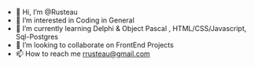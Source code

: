 - 👋 Hi, I’m @Rusteau
- 👀 I’m interested in Coding in General
- 🌱 I’m currently learning Delphi & Object Pascal , HTML/CSS/Javascript, Sql-Postgres
- 💞️ I’m looking to collaborate on FrontEnd Projects
- 📫 How to reach me rrusteau@gmail.com
<!---
Rusteau/Rusteau is a ✨ special ✨ repository because its `README.md` (this file) appears on your GitHub profile.
You can click the Preview link to take a look at your changes.
--->
